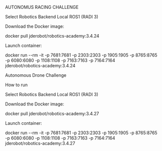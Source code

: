 AUTONOMUS RACING CHALLENGE

  Select Robotics Backend Local ROS1 (RADI 3)
  
  Download the Docker image:
  
  docker pull jderobot/robotics-academy:3.4.24
  
  Launch container:
  
  docker run --rm -it -p 7681:7681 -p 2303:2303 -p 1905:1905 -p 8765:8765 \
    -p 6080:6080 -p 1108:1108 -p 7163:7163 -p 7164:7164 \
    jderobot/robotics-academy:3.4.24


Autonomous Drone Challenge

  How to run
  
  Select Robotics Backend Local ROS1 (RADI 3)
  
  Download the Docker image:
  
  docker pull jderobot/robotics-academy:3.4.27
  
  Launch container:
  
  docker run --rm -it -p 7681:7681 -p 2303:2303 -p 1905:1905 -p 8765:8765 \
  -p 6080:6080 -p 1108:1108 -p 7163:7163 -p 7164:7164 \
  jderobot/robotics-academy:3.4.27
  
